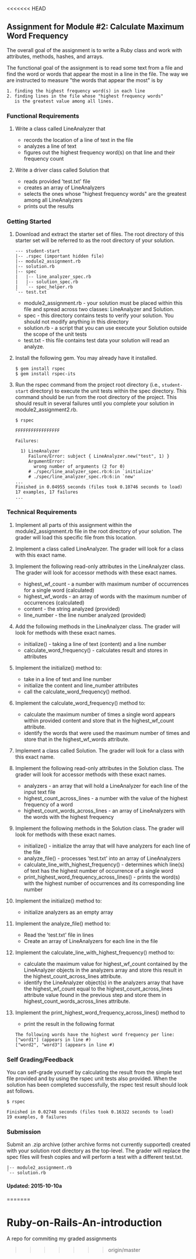<<<<<<< HEAD
## Assignment for Module #2: Calculate Maximum Word Frequency

The overall goal of the assignment is to write a Ruby class and work with
attributes, methods, hashes, and arrays.

The functional goal of the assignment is to read some text from a file and find the word or words that appear the most in a line in the file. The way we are instructed to measure "the words that appear the most" is by 

    1. finding the highest frequency word(s) in each line
    2. finding lines in the file whose "highest frequency words" 
       is the greatest value among all lines.

### Functional Requirements

1. Write a class called LineAnalyzer that 
    - records the location of a line of text in the file
    - analyzes a line of text
    - figures out the highest frequency word(s) on that line and their frequency count

2. Write a driver class called Solution that
    - reads provided 'test.txt' file
    - creates an array of LineAnalyzers
    - selects the ones whose "highest frequency words" are the greatest among all LineAnalyzers 
    - prints out the results

### Getting Started

1. Download and extract the starter set of files. The root
directory of this starter set will be referred to as the root directory
of your solution.

    ```text
    --- student-start  
    |-- .rspec (important hidden file)
    |-- module2_assignment.rb
    |-- solution.rb
    |-- spec
    |   |-- line_analyzer_spec.rb
    |   |-- solution_spec.rb
    |   `-- spec_helper.rb
    `-- test.txt
    ```

    * module2_assignment.rb - your solution must be placed within this file
    and spread across two classes: LineAnalyzer and Solution.
    * spec - this directory contains tests to verify your solution. You should
    not modify anything in this directory
    * solution.rb - a script that you can use execute your Solution outside the scope 
    of the unit tests
    * test.txt - this file contains test data your solution will read an analyze.

2. Install the following gem. You may already have it installed.

    ```shell
    $ gem install rspec
    $ gem install rspec-its
    ```

3. Run the rspec command from the project root directory (i.e., `student-start` directory) 
to execute the unit tests within the spec directory. This command should be run from the root 
directory of the project. This should result in several failures until you complete your
solution in module2_assignment2.rb.

    ```shell
    $ rspec

    FFFFFFFFFFFFFFFFF

    Failures:

      1) LineAnalyzer 
         Failure/Error: subject { LineAnalyzer.new("test", 1) }
         ArgumentError:
           wrong number of arguments (2 for 0)
         # ./spec/line_analyzer_spec.rb:6:in `initialize'
         # ./spec/line_analyzer_spec.rb:6:in `new'
    ...
    Finished in 0.04955 seconds (files took 0.10746 seconds to load)
    17 examples, 17 failures
    ...
    ```

### Technical Requirements

1. Implement all parts of this assignment within the module2_assignment.rb 
file in the root directory of your solution. The grader will load this specific
file from this location.

2. Implement a class called LineAnalyzer. The grader will look for a
class with this exact name.

3. Implement the following read-only attributes in the LineAnalyzer
class. The grader will look for accessor methods with these exact names.
    * highest_wf_count - a number with maximum number of occurrences for a single word (calculated)
    * highest_wf_words - an array of words with the maximum number of occurrences (calculated)
    * content          - the string analyzed (provided)
    * line_number      - the line number analyzed (provided)

4. Add the following methods in the LineAnalyzer class. The grader will look
for methods with these exact names.
    * initialize() - taking a line of text (content) and a line number
    * calculate_word_frequency() - calculates result and stores in attributes

5. Implement the initialize() method to:
    * take in a line of text and line number
    * initialize the content and line_number attributes
    * call the calculate_word_frequency() method.

6. Implement the calculate_word_frequency() method to:
    * calculate the maximum number of times a single word appears within
    provided content and store that in the highest_wf_count attribute.
    * identify the words that were used the maximum number of times and
    store that in the highest_wf_words attribute.

7. Implement a class called Solution. The grader will look for a class
with this exact name.

8. Implement the following read-only attributes in the Solution
class. The grader will look for accessor methods with these exact names.
    * analyzers - an array that will hold a LineAnalyzer for each line of the input text file
    * highest_count_across_lines - a number with the value of the highest frequency of a word
    * highest_count_words_across_lines - an array of LineAnalyzers with the words with the highest frequency

9. Implement the following methods in the Solution class. The grader will 
look for methods with these exact names.
    * initialize() - initialize the array that will have analyzers for each line of the file 
    * analyze_file() - processes 'test.txt' into an array of LineAnalyzers
    * calculate_line_with_highest_frequency() - determines which line(s) of
    text has the highest number of occurrence of a single word
    * print_highest_word_frequency_across_lines() - prints the word(s) with the 
    highest number of occurrences and its corresponding line number 

10. Implement the initialize() method to:
    * initialize analyzers as an empty array

11. Implement the analyze_file() method to:
    * Read the 'test.txt' file in lines 
    * Create an array of LineAnalyzers for each line in the file

12. Implement the calculate_line_with_highest_frequency() method to:
    * calculate the maximum value for highest_wf_count contained by the LineAnalyzer objects in the analyzers array 
    and store this result in the highest_count_across_lines attribute.
    * identify the LineAnalyzer object(s) in the analyzers array that have the highest_wf_count equal to the
    highest_count_across_lines attribute value found in the previous step and store them in
    highest_count_words_across_lines attribute.

13. Implement the print_highest_word_frequency_across_lines() method to
    * print the result in the following format

    ```text
    The following words have the highest word frequency per line: 
    ["word1"] (appears in line #)
    ["word2", "word3"] (appears in line #)
    ```

### Self Grading/Feedback

You can self-grade yourself by calculating the result from the simple text file
provided and by using the rspec unit tests also provided. When the solution
has been completed successfully, the rspec test result should look ast follows.

```shell
$ rspec

Finished in 0.02748 seconds (files took 0.16322 seconds to load)
19 examples, 0 failures
```

### Submission

Submit an .zip archive (other archive forms not currently supported)
created with your solution root directory as the top-level. The grader
will replace the spec files will fresh copies and will perform a test
with a different test.txt.

```text
|-- module2_assignment.rb
`-- solution.rb
```

#### Updated: 2015-10-10a
=======
# Ruby-on-Rails-An-introduction
A repo for commiting my graded assignments
>>>>>>> origin/master
